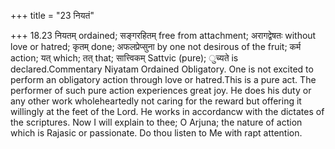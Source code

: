 +++
title = "23 नियतं"

+++
18.23 नियतम् ordained; सङ्गरहितम् free from attachment; अरागद्वेषतः
without love or hatred; कृतम् done; अफलप्रेप्सुना by one not desirous of
the fruit; कर्म action; यत् which; तत् that; सात्त्विकम् Sattvic (pure);
ुच्यते is declared.Commentary Niyatam Ordained Obligatory. One is not
excited to perform an obligatory action through love or hatred.This is a
pure act. The performer of such pure action experiences great joy. He
does his duty or any other work wholeheartedly not caring for the reward
but offering it willingly at the feet of the Lord. He works in
accordancw with the dictates of the scriptures. Now I will explain to
thee; O Arjuna; the nature of action which is Rajasic or passionate. Do
thou listen to Me with rapt attention.
